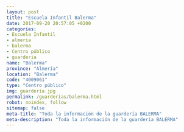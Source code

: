 ```yaml
---
layout: post
title: "Escuela Infantil Balerma"
date: 2017-09-20 20:57:05 +0200
categories:
- Escuela Infantil
- almeria
- balerma
- Centro público
- guarderia
name: "Balerma"
province: "Almería"
location: "Balerma"
code: "4009061"
type: "Centro público"
img: guarderia.jpg
permalink: /guarderias/balerma.html
robot: noindex, follow
sitemap: false
meta-title: "Toda la información de la guardería BALERMA"
meta-description: "Toda la información de la guardería BALERMA"
---
```

